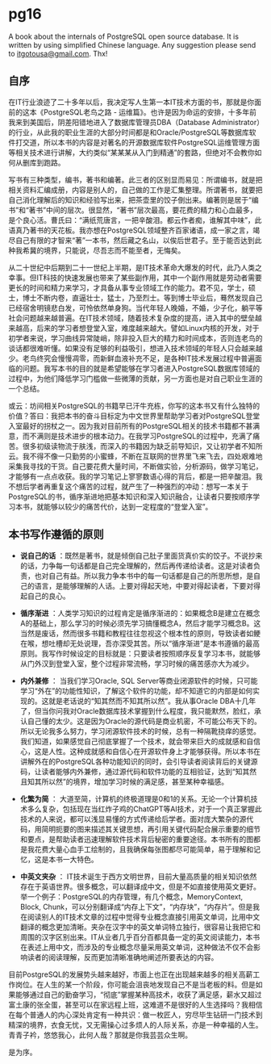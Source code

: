 # pg16
A book about the internals of PostgreSQL open source database. It is written by using simplified Chinese language.
Any suggestion please send to itgotousa@gmail.com. Thx!

## 自序

在IT行业浪迹了二十多年以后，我决定写人生第一本IT技术方面的书，那就是你面前的这本《PostgreSQL老鸟之路 - 运维篇》。也许是因为命运的安排，十多年前我来到美国后，阴差阳错地进入了数据库管理员DBA（Database Administrator）的行业，从此我的职业生涯的大部分时间都是和Oracle/PostgreSQL等数据库软件打交道，所以本书的内容是对著名的开源数据库软件PostgreSQL运维管理方面等相关技术进行讲解，大约类似“某某某从入门到精通”的套路，但绝对不会教你如何从删库到跑路。

写书有三种类型，编书，著书和编著。此三者的区别显而易见：所谓编书，就是把相关资料汇编成册，内容是别人的，自己做的工作是汇集整理。所谓著书，就要把自己消化理解后的知识和经验写出来，把茶壶里的饺子倒出来。编著则是居于“编书”和“著书”中间的层次。很显然，“著书”层次最高，要花费的精力和心血最多，是个良心活。曹氏曰：“满纸荒唐言，一把辛酸泪。都云作者痴，谁解其中味”，此语真乃著书的天花板。我亦想在PostgreSQL领域整齐百家诸语，成一家之言，竭尽自己有限的才智来“著”一本书，然后藏之名山，以俟后世君子。至于能否达到此种我希冀的境界，只能说，尽吾志而不能至者，无悔矣。

从二十世纪中后期到二十一世纪上半期，是IT技术革命大爆发的时代，此乃人类之幸事。但IT科技的快速发展也带来了某些副作用，其中一个副作用就是劳动者需要更长的时间和精力来学习，才具备从事专业领域工作的能力。君不见，学士，硕士，博士不断内卷，直逼壮士，猛士，乃至烈士。等到博士毕业后，蓦然发现自己已经宿舍明镜悲白发，可怜依然单身狗。当代年轻人晚婚，不婚，少子化，躺平等社会问题越来越普遍。在IT技术领域，随着技术复杂度的提高，进入其中的壁垒越来越高，后来的学习者想登堂入室，难度越来越大。譬如Linux内核的开发，对于初学者来说，学习曲线异常陡峭，除非投入巨大的精力和时间成本，否则连老鸟的谈话都很难听懂。如果没有足够的利益吸引，想进入技术领域的年轻人只会越来越少。老鸟终究会慢慢凋零，而新鲜血液补充不足，是各种IT技术发展过程中普遍面临的问题。我写本书的目的就是希望能够在学习者进入PostgreSQL数据库领域的过程中，为他们降低学习门槛做一些微薄的贡献，另一方面也是对自己职业生涯的一个总结。

或云：坊间相关PostgreSQL的书籍早已汗牛充栋，你写的这本书又有什么独特的价值？答曰：我把本书的奋斗目标定为中文世界里帮助学习者对PostgreSQL登堂入室最好的拐杖之一。因为我对目前所有的PostgreSQL相关的技术书籍都不甚满意，而不满则是技术进步的根本动力。在我学习PostgreSQL的过程中，充满了痛苦。很多初级读物流于肤浅，而深入的书籍因为缺乏前导知识，又让初学者不知所云。我不得不像一只勤劳的小蜜蜂，不断在互联网的世界里飞来飞去，四处艰难地采集我寻找的干货。自己要花费大量时间，不断做实验，分析源码，做学习笔记，才能够有一点点收获。我的学习笔记上寥寥数语心得的背后，都是一把辛酸泪。我不想后学者再重复这个痛苦的过程，就产生了一种强烈的冲动：想写一本关于PostgreSQL的书，循序渐进地把基本知识和深入知识融合，让读者只要按顺序学习本书，就能够以较少的痛苦代价，达到一定程度的“登堂入室”。

## 本书写作遵循的原则
- **说自己的话** ：既然是著书，就是倾倒自己肚子里面货真价实的饺子。不说抄来的话，力争每一句话都是自己完全理解的，然后再传递给读者。这是对读者负责，也对自己有益。所以我力争本书中的每一句话都是自己的所思所想，是自己的语言，是能够理解的人话。上要对得起天地，中要对得起读者，下要对得起自己的良心。

- **循序渐进** ：人类学习知识的过程肯定是循序渐进的：如果概念B是建立在概念A的基础上，那么学习的时候必须先学习搞懂概念A，然后才能学习概念B。这当然是废话，然而很多书籍和教程往往忽视这个根本性的原则，导致读者如鲠在喉，想吐槽却无处说理，吾亦深受其苦。所以“循序渐进”是本书遵循的最高原则。我写作时候设定的目标就是：只要读者按照顺序反复学习本书，就能够从门外汉到登堂入室，整个过程非常流畅，学习时候的痛苦感亦大为减少。

- **内外兼修** ： 当我们学习Oracle, SQL Server等商业闭源软件的时候，只可能学习“外在”的功能性知识，了解这个软件的功能，却不知道它的内部是如何实现的。这就是老话说的“知其然而不知其所以然”。我从事Oracle DBA十几年了，但当你问我对Oracle数据库技术掌握到什么程度，我只能默然，脸红，承认自己懂的太少。这是因为Oracle的源代码是商业机密，不可能公布天下的。所以无论我多么努力，学习闭源软件技术的时候，总有一种隔靴挠痒的感觉。我们知道，如果感觉自己彻底掌握了一个技术，就会带来巨大的成就感和自信心，这是人性。这种成就感和自信心在开源软件身上才能够获得。所以本书在讲解外在的PostgreSQL各种功能知识的同时，会引导读者阅读背后的关键源码，让读者能够内外兼修，通过源代码和软件功能的互相验证，达到“知其然且知其所以然”的境界，增加学习时候的满足感，甚至某种幸福感。

- **化繁为简** ： 大道至简，计算机的终极道理是0和1的关系。无论一个计算机技术多么复杂，包括现在当红炸子鸡的ChatGPT等AI技术，对于一个真正掌握此技术的人来说，都可以浅显易懂的方式传递给后学者。面对庞大繁杂的源代码，用简明扼要的图来描述其关键思想，再引用关键代码配合展示重要的细节和要点，是帮助读者迅速理解软件技术背后秘密的重要途径。本书所有的图都是我花费大量心血手工绘制的，且我确保每张图都尽可能简单，易于理解和记忆，这是本书一大特色。

- **中英文夹杂** ： IT技术诞生于西方文明世界，目前大量高质量的相关知识依然存在于英语世界。很多概念，可以翻译成中文，但是不如直接使用英文更好。举一个例子：PostgreSQL的内存管理，有几个概念，MemoryContext, Block, Chunk，可以分别翻译成“内存上下文”，“内存块”，“内存片”。但是我在阅读别人的IT技术文章的过程中觉得专业概念直接引用英文单词，比用中文翻译的概念更加清晰。夹杂在汉字中的英文单词特立独行，很容易让我把它和周围的汉字区别出来。IT从业者几乎百分百都具备一定的英文阅读能力，本书在表述上用中文，而涉及的专业概念尽量采用英文单词，这种做法不仅不会影响读者的阅读理解，反而更加清晰准确地阐述所要表达的内容。

目前PostgreSQL的发展势头越来越好，市面上也正在出现越来越多的相关高薪工作岗位。在人生的某一个阶段，你可能会沮丧地发现自己不是当老板的料。但是如果能够通过自己的勤奋学习，“彻底”掌握某种高技术，收获了满足感，薪水又超过富土康的张全蛋，甚至可以在家远程上班，这难道不是很好的人生选择吗？我相信在每个普通人的内心深处肯定有一种共识：做一枚匠人，穷尽毕生钻研一门技术到精深的境界，衣食无忧，又无需操心过多烦人的人际关系，亦是一种幸福的人生。青青子衿，悠悠我心，此何人哉？那就是你我芸芸众生啊。

是为序。
